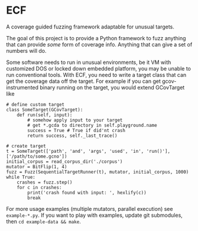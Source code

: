 # ECF
A coverage guided fuzzing framework adaptable for unusual targets.

The goal of this project is to provide a Python framework to fuzz anything that can provide *some* form of coverage info.
Anything that can give a set of numbers will do.

Some software needs to run in unusual environments, be it VM with customized DOS or locked down embedded platform, you may be unable to run conventional tools.
With ECF, you need to write a target class that can get the coverage data off the target.
For example if you can get gcov-instrumented binary running on the target, you would extend GCovTarget like
```
# define custom target
class SomeTarget(GCovTarget):
    def run(self, input):
        # somehow apply input to your target
        # get *.gcda to directory in self.playground.name
        success = True # True if did'nt crash
        return success, self._last_trace()

# create target
t = SomeTarget(['path', 'and', 'args', 'used', 'in', 'run()'], ['/path/to/some.gcno'])
initial_corpus = read_corpus_dir('./corpus')
mutator = BitFlip(1, 4)
fuzz = Fuzz(SequentialTargetRunner(t), mutator, initial_corpus, 1000)
while True:
    crashes = fuzz.step()
    for c in crashes:
        print('crash found with input: ', hexlify(c))
        break
```

For more usage examples (multiple mutators, parallel execution) see `example-*.py`.
If you want to play with examples, update git submodules, then `cd example-data && make`.
